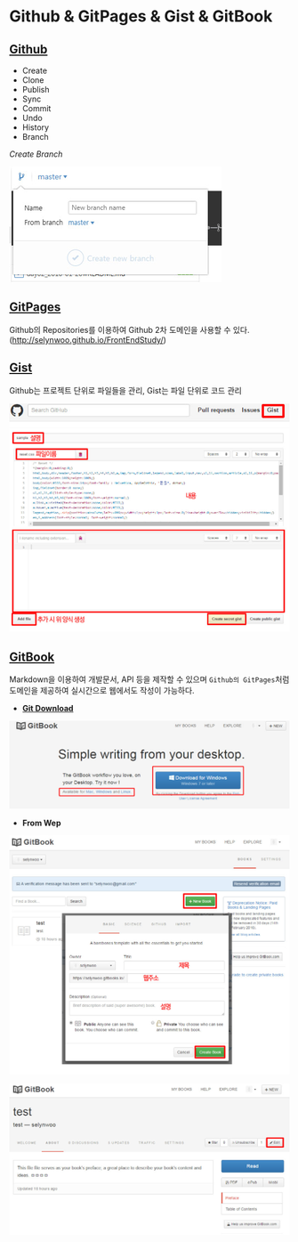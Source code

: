# Github & GitPages & Gist & GitBook

## [Github](https://github.com/)
- Create
- Clone
- Publish
- Sync
- Commit
- Undo
- History
- Branch

_Create Branch_

![Create Branch](../Resources/images/branch.jpg)

## [GitPages](https://pages.github.com/)
Github의 Repositories를 이용하여 Github 2차 도메인을 사용할 수 있다. (http://selynwoo.github.io/FrontEndStudy/)

## [Gist](https://gist.github.com/discover)
Github는 프로젝트 단위로 파일들을 관리, Gist는 파일 단위로 코드 관리 

![Create Gist](../Resources/images/gist_1.jpg)
![Create Gist](../Resources/images/gist_2.jpg)


## [GitBook](https://www.gitbook.com/)
Markdown을 이용하여 개발문서, API 등을 제작할 수 있으며 `Github의 GitPages`처럼 도메인을 제공하여 실시간으로 웹에서도 작성이 가능하다. 

- **[Git Download](https://www.gitbook.com/editor/)**

![Create Gist](../Resources/images/git-book1.jpg)

- **From Wep**

![Create Gist](../Resources/images/git-book2.jpg)

![Create Gist](../Resources/images/git-book3.jpg)
